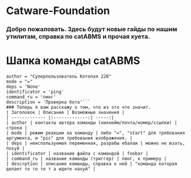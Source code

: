 # Catware-Foundation

### Добро пожаловать. Здесь будут новые гайды по нашим утилитам, справка по catABMS и прочая хуета.

# Шапка команды catABMS
```# CatABMS-type executable file
author = "Суперпользователь Котопая 228"
mode = "="
deps = 'None'
identificator = 'ping'
command_ru = 'пинг'
description = 'Проверка бота'```
### Теперь я вам расскажу о том, что из это что значит.
| Заголовок | Описание | Возможные значения |
| ------------- |:-------------:| -----:|
| author | контакты автора команды (никнейм/почта/номер/ссылки) | строка |
| mode | режим реакции на команду | либо "=", "start" для требования аргумента, и "pic" для требования изображения. |
| deps | неиспользуемая переменная, разрабы ебалаи | можно не юзать, похуй |
| identificator | название файла с командой | foobar |
| command_ru | название команды (триггер) | пинг, к примеру |
| descrption | описание команды, справка к ней | "команда которая делает то то то т а идите нахуй" |
